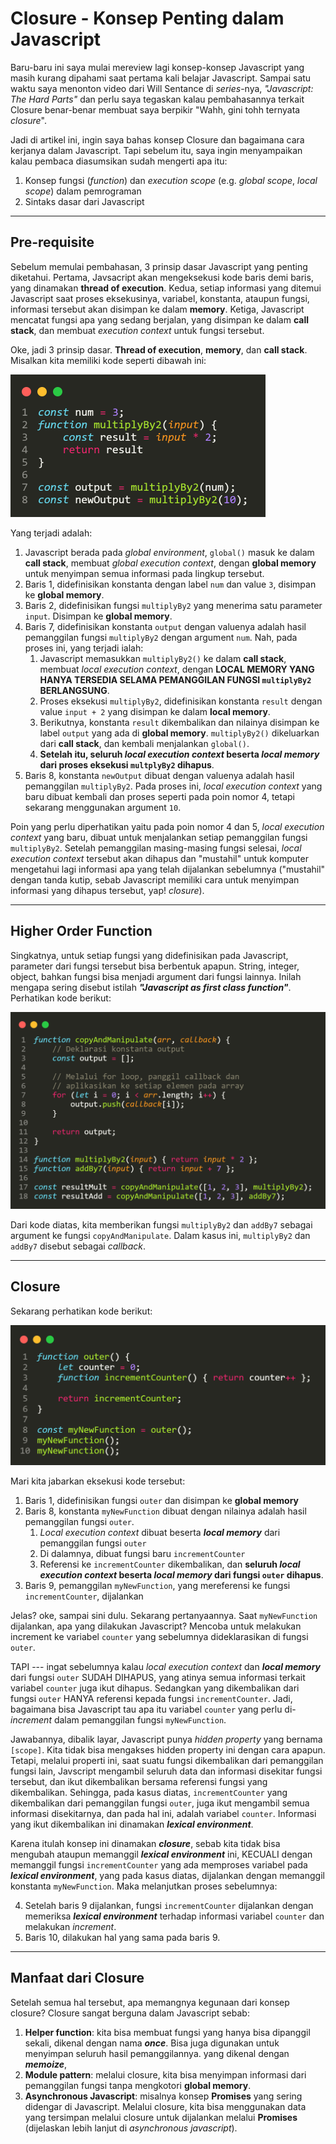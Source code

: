 # Closure - Konsep Penting dalam Javascript

Baru-baru ini saya mulai mereview lagi konsep-konsep Javascript yang masih kurang dipahami saat pertama kali belajar Javascript. Sampai satu waktu saya menonton video dari Will Sentance di *series*-nya, *"Javascript: The Hard Parts"* dan perlu saya tegaskan kalau pembahasannya terkait Closure benar-benar membuat saya berpikir "Wahh, gini tohh ternyata *closure*".

Jadi di artikel ini, ingin saya bahas konsep Closure dan bagaimana cara kerjanya dalam Javascript. Tapi sebelum itu, saya ingin menyampaikan kalau pembaca diasumsikan sudah mengerti apa itu:

1. Konsep fungsi (*function*) dan *execution scope* (e.g. *global scope*, *local scope*) dalam pemrograman
2. Sintaks dasar dari Javascript



---

## Pre-requisite

Sebelum memulai pembahasan, 3 prinsip dasar Javascript yang penting diketahui. Pertama, Javsacript akan mengeksekusi kode baris demi baris, yang dinamakan **thread of execution**. Kedua, setiap informasi yang ditemui Javascript saat proses eksekusinya, variabel, konstanta, ataupun fungsi, informasi tersebut akan disimpan ke dalam **memory**. Ketiga, Javascript mencatat fungsi apa yang sedang berjalan, yang disimpan ke dalam **call stack**, dan membuat *execution context* untuk fungsi tersebut.

Oke, jadi 3 prinsip dasar. **Thread of execution**, **memory**, dan **call stack**. Misalkan kita memiliki kode seperti dibawah ini:

<img src=".\img\prereq-code.png" alt="prereq-code" style="zoom:50%;" />

Yang terjadi adalah:

1. Javascript berada pada *global environment*, `global()` masuk ke dalam **call stack**, membuat *global execution context*, dengan **global memory** untuk menyimpan semua informasi pada lingkup tersebut.
2. Baris 1, didefinisikan konstanta dengan label `num` dan value `3`, disimpan ke **global memory**.
3. Baris 2, didefinisikan fungsi `multiplyBy2` yang menerima satu parameter `input`. Disimpan ke **global memory**.
4. Baris 7, didefinisikan konstanta `output` dengan valuenya adalah hasil pemanggilan fungsi `multiplyBy2` dengan argument `num`. Nah, pada proses ini, yang terjadi ialah:
   1. Javascript memasukkan `multiplyBy2()` ke dalam **call stack**, membuat *local execution context*, dengan **LOCAL MEMORY YANG HANYA TERSEDIA SELAMA PEMANGGILAN FUNGSI `multiplyBy2` BERLANGSUNG**.
   2. Proses eksekusi `multiplyBy2`, didefinisikan konstanta `result` dengan value `input + 2` yang disimpan ke dalam **local memory**.
   3. Berikutnya, konstanta `result` dikembalikan dan nilainya disimpan ke label `output` yang ada di **global memory**. `multiplyBy2()` dikeluarkan dari **call stack**, dan kembali menjalankan `global()`.
   4. **Setelah itu, seluruh *local execution context* beserta *local memory* dari proses eksekusi `multplyBy2` dihapus**.
5. Baris 8, konstanta `newOutput` dibuat dengan valuenya adalah hasil pemanggilan `multiplyBy2`. Pada proses ini, *local execution context* yang baru dibuat kembali dan proses seperti pada poin nomor 4, tetapi sekarang menggunakan argument `10`.

Poin yang perlu diperhatikan yaitu pada poin nomor 4 dan 5, *local execution context* yang baru, dibuat untuk menjalankan setiap pemanggilan fungsi `multiplyBy2`. Setelah pemanggilan masing-masing fungsi selesai, *local execution context* tersebut akan dihapus dan "mustahil" untuk komputer mengetahui lagi informasi apa yang telah dijalankan sebelumnya ("mustahil" dengan tanda kutip, sebab Javascript memiliki cara untuk menyimpan informasi yang dihapus tersebut, yap! *closure*).



---

## Higher Order Function

Singkatnya, untuk setiap fungsi yang didefinisikan pada Javascript, parameter dari fungsi tersebut bisa berbentuk apapun. String, integer, object, bahkan fungsi bisa menjadi argument dari fungsi lainnya. Inilah mengapa sering disebut istilah ***"Javascript as first class function"***. Perhatikan kode berikut:

<img src=".\img\high-order-func-code.png" alt="high-order-func-code" style="zoom: 50%;" />

Dari kode diatas, kita memberikan fungsi `multiplyBy2` dan `addBy7` sebagai argument ke fungsi `copyAndManipulate`. Dalam kasus ini, `multiplyBy2` dan `addBy7` disebut sebagai *callback*.



---

## Closure

Sekarang perhatikan kode berikut:

<img src=".\img\closure-code.png" alt="closure-code" style="zoom:50%;" />

Mari kita jabarkan eksekusi kode tersebut:

1. Baris 1, didefinisikan fungsi `outer` dan disimpan ke **global memory**
2. Baris 8, konstanta `myNewFunction` dibuat dengan nilainya adalah hasil pemanggilan fungsi `outer`.
   1. *Local execution context* dibuat beserta ***local memory*** dari pemanggilan fungsi `outer`
   2. Di dalamnya, dibuat fungsi baru `incrementCounter`
   3. Referensi ke `incrementCounter` dikembalikan, dan **seluruh *local execution context* beserta *local memory* dari fungsi `outer` dihapus**.
3. Baris 9, pemanggilan `myNewFunction`, yang mereferensi ke fungsi `incrementCounter`, dijalankan

Jelas? oke, sampai sini dulu. Sekarang pertanyaannya. Saat `myNewFunction` dijalankan, apa yang dilakukan Javascript? Mencoba untuk melakukan increment ke variabel `counter` yang sebelumnya dideklarasikan di fungsi `outer`.

TAPI --- ingat sebelumnya kalau *local execution context* dan ***local memory*** dari fungsi `outer` SUDAH DIHAPUS, yang atinya semua informasi terkait variabel `counter` juga ikut dihapus. Sedangkan yang dikembalikan dari fungsi `outer` HANYA referensi kepada fungsi `incrementCounter`. Jadi, bagaimana bisa Javascript tau apa itu variabel `counter` yang perlu di-*increment* dalam pemanggilan fungsi `myNewFunction`.

Jawabannya, dibalik layar, Javascript punya *hidden property* yang bernama `[scope]`. Kita tidak bisa mengakses hidden property ini dengan cara apapun. Tetapi, melalui properti ini, saat suatu fungsi dikembalikan dari pemanggilan fungsi lain, Javscript mengambil seluruh data dan informasi disekitar fungsi tersebut, dan ikut dikembalikan bersama referensi fungsi yang dikembalikan. Sehingga, pada kasus diatas, `incrementCounter` yang dikembalikan dari pemanggilan fungsi `outer`, juga ikut mengambil semua informasi disekitarnya, dan pada hal ini, adalah variabel `counter`. Informasi yang ikut dikembalikan ini dinamakan ***lexical environment***.

Karena itulah konsep ini dinamakan ***closure***, sebab kita tidak bisa mengubah ataupun memanggil ***lexical environment*** ini, KECUALI dengan memanggil fungsi `incrementCounter` yang ada memproses variabel pada ***lexical environment***, yang pada kasus diatas, dijalankan dengan memanggil konstanta `myNewFunction`. Maka melanjutkan proses sebelumnya:

4. Setelah baris 9 dijalankan, fungsi `incrementCounter` dijalankan dengan memeriksa ***lexical environment*** terhadap informasi variabel `counter` dan melakukan *increment*.
5. Baris 10, dilakukan hal yang sama pada baris 9.



---

## Manfaat dari Closure

Setelah semua hal tersebut, apa memangnya kegunaan dari konsep closure? Closure sangat berguna dalam Javascript sebab:

1. **Helper function**: kita bisa membuat fungsi yang hanya bisa dipanggil sekali, dikenal dengan nama ***once***. Bisa juga digunakan untuk menyimpan seluruh hasil pemanggilannya. yang dikenal dengan ***memoize***, 
2. **Module pattern**: melalui closure, kita bisa menyimpan informasi dari pemanggilan fungsi tanpa mengkotori **global memory**.
3. **Asynchronous Javascript**: misalnya konsep **Promises** yang sering didengar di Javascript. Melalui closure, kita bisa menggunakan data yang tersimpan melalui closure untuk dijalankan melalui **Promises** (dijelaskan lebih lanjut di *asynchronous javascript*).